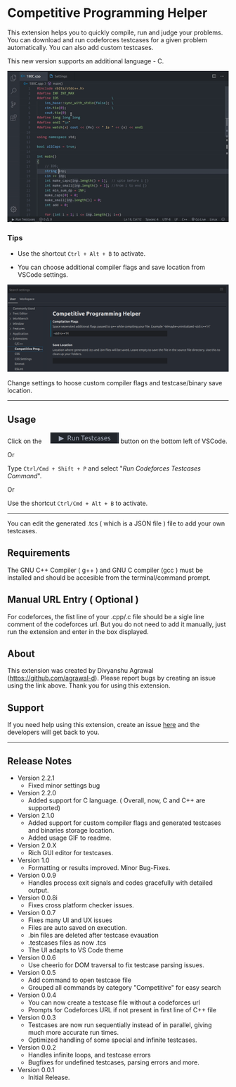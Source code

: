 # Competitive Programming Helper

This extension helps you to quickly compile, run and judge your problems.
You can download and run codeforces testcases for a given problem automatically. You can also add custom testcases.

This new version supports an additional language - C.

![Extension Overview](screenshots/video.gif)

### Tips

- Use the shortcut `Ctrl + Alt + B` to activate.

- You can choose additional compiler flags and save location from VSCode settings.

![Rich GUI Editor](screenshots/settings.png)

Change settings to hoose custom compiler flags and testcase/binary save location.

---

## Usage

Click on the &nbsp; &nbsp; ![Run testcases button](screenshots/run_testcases.png) button on the bottom left of VSCode.

Or

Type `Ctrl/Cmd + Shift + P` and select "_Run Codeforces Testcases Command_".

Or

Use the shortcut `Ctrl/Cmd + Alt + B` to activate.

---

You can edit the generated .tcs ( which is a JSON file ) file to add your own testcases.

## Requirements

The GNU C++ Compiler ( g++ ) and GNU C compiler (gcc ) must be installed and should be accesible from the terminal/command prompt.

## Manual URL Entry ( Optional )

For codeforces, the fist line of your .cpp/.c file should be a sigle line comment of the codeforces url. But you do not need to add it manually, just run the extension and enter in the box displayed.

## About

This extension was created by Divyanshu Agrawal (https://github.com/agrawal-d). Please report bugs by creating an issue using the link above. Thank you for using this extension.

## Support

If you need help using this extension, create an issue [here](https://github.com/agrawal-d) and the developers will get back to you.

---

## Release Notes
- Version 2.2.1
    - Fixed minor settings bug
- Version 2.2.0
    - Added support for C language. ( Overall, now, C and C++ are supported)
- Version 2.1.0
  - Added support for custom compiler flags and generated testcases and binaries storage location.
  - Added usage GIF to readme.
- Version 2.0.X
  - Rich GUI editor for testcases.
- Version 1.0
  - Formatting or results improved. Minor Bug-Fixes.
- Version 0.0.9
  - Handles process exit signals and codes gracefully with detailed output.
- Version 0.0.8i
  - Fixes cross platform checker issues.
- Version 0.0.7
  - Fixes many UI and UX issues
  - Files are auto saved on execution.
  - .bin files are deleted after testcase evauation
  - .testcases files as now .tcs
  - The UI adapts to VS Code theme
- Version 0.0.6
  - Use cheerio for DOM traversal to fix testcase parsing issues.
- Version 0.0.5
  - Add command to open testcase file
  - Grouped all commands by category "Competitive" for easy search
- Version 0.0.4
  - You can now create a testcase file without a codeforces url
  - Prompts for Codeforces URL if not present in first line of C++ file
- Version 0.0.3
  - Testcases are now run sequentially instead of in parallel, giving much more accurate run times.
  - Optimized handling of some special and infinite testcases.
- Version 0.0.2
  - Handles infinite loops, and testcase errors
  - Bugfixes for undefined testcases, parsing errors and more.
- Version 0.0.1
  - Initial Release.
